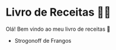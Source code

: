 # Livro de Receitas :man_cook:

Olá! Bem vindo ao meu livro de receitas :wave:

- Strogonoff de Frangos





